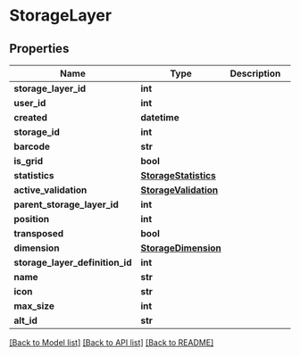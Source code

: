 # StorageLayer

## Properties
Name | Type | Description | Notes
------------ | ------------- | ------------- | -------------
**storage_layer_id** | **int** |  | [optional] 
**user_id** | **int** |  | [optional] 
**created** | **datetime** |  | [optional] 
**storage_id** | **int** |  | [optional] 
**barcode** | **str** |  | [optional] 
**is_grid** | **bool** |  | [optional] 
**statistics** | [**StorageStatistics**](StorageStatistics.md) |  | [optional] 
**active_validation** | [**StorageValidation**](StorageValidation.md) |  | [optional] 
**parent_storage_layer_id** | **int** |  | [optional] 
**position** | **int** |  | [optional] 
**transposed** | **bool** |  | [optional] 
**dimension** | [**StorageDimension**](StorageDimension.md) |  | [optional] 
**storage_layer_definition_id** | **int** |  | 
**name** | **str** |  | [optional] 
**icon** | **str** |  | [optional] 
**max_size** | **int** |  | [optional] 
**alt_id** | **str** |  | [optional] 

[[Back to Model list]](../README.md#documentation-for-models) [[Back to API list]](../README.md#documentation-for-api-endpoints) [[Back to README]](../README.md)


